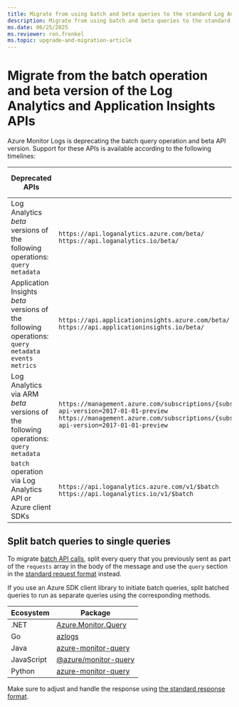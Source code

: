 ```yaml
---
title: Migrate from using batch and beta queries to the standard Log Analytics query API 
description: Migrate from using batch and beta queries to the standard query API.
ms.date: 06/25/2025
ms.reviewer: ron.frenkel
ms.topic: upgrade-and-migration-article
---
```


# Migrate from the batch operation and beta version of the Log Analytics and Application Insights APIs

Azure Monitor Logs is deprecating the batch query operation and beta API version. Support for these APIs is available according to the following timelines:

| Deprecated APIs | Affected Endpoint | Support cutoff date | Migration steps |
|---|---|---|---|
| Log Analytics *beta* versions of the following operations:</br>`query`</br>`metadata`| `https://api.loganalytics.azure.com/beta/`</br>`https://api.loganalytics.io/beta/` | March 31, 2026 | Change path to *v1*</br>See examples of the [format](request-format.md#public-api-format) in the [Azure REST API reference](/rest/api/loganalytics/operation-groups?view=rest-loganalytics-2022-10-27-preview) or [Azure OpenAPI specification](https://github.com/Azure/azure-rest-api-specs/blob/main/specification/operationalinsights/data-plane/Microsoft.OperationalInsights/stable/v1/OperationalInsights.json)  |
| Application Insights *beta* versions of the following operations:</br>`query`</br>`metadata`</br>`events`</br>`metrics` | `https://api.applicationinsights.azure.com/beta/`</br>`https://api.applicationinsights.io/beta/` | March 31, 2026 | Change path to *v1*</br>See examples of the format in the [Azure REST API reference](/rest/api/application-insights/operation-groups?view=rest-application-insights-v1) or [Azure OpenAI specification] (https://github.com/Azure/azure-rest-api-specs/blob/main/specification/applicationinsights/data-plane/Microsoft.Insights/preview/v1/AppInsights.json) |
| Log Analytics via ARM *beta* versions of the following operations:</br>`query`</br>`metadata` | `https://management.azure.com/subscriptions/{subscriptionId}/resourceGroups/{resourceGroupName}/providers/Microsoft.OperationalInsights/workspaces/{workspaceName}/api/query?api-version=2017-01-01-preview`</br>`https://management.azure.com/subscriptions/{subscriptionId}/resourceGroups/{resourceGroupName}/providers/Microsoft.OperationalInsights/workspaces/{workspaceName}/api/metadata?api-version=2017-01-01-preview` | March 31, 2026 | Switch to the Log Analytics API and use the *v1* path |
| `batch` operation via Log Analytics API or Azure client SDKs | `https://api.loganalytics.azure.com/v1/$batch`</br>`https://api.loganalytics.io/v1/$batch` | March 31, 2028 | [Split batch queries into single queries](#split-batch-queries-to-single-queries) |


## Split batch queries to single queries

To migrate [batch API calls](batch-queries.md), split every query that you previously sent as part of the `requests` array in the body of the message and use the `query` section in the [standard request format](request-format.md) instead.

If you use an Azure SDK client library to initiate batch queries, split batched queries to run as separate queries using the corresponding methods.

| Ecosystem  | Package                                                                                                |
|------------|--------------------------------------------------------------------------------------------------------|
| .NET       | [Azure.Monitor.Query](/dotnet/api/overview/azure/monitor.query-readme)                                 |
| Go         | [azlogs](https://pkg.go.dev/github.com/Azure/azure-sdk-for-go/sdk/monitor/query/azlogs#section-readme) |
| Java       | [azure-monitor-query](/java/api/overview/azure/monitor-query-readme)                                   |
| JavaScript | [@azure/monitor-query](/javascript/api/overview/azure/monitor-query-readme)                            |
| Python     | [azure-monitor-query](/python/api/overview/azure/monitor-query-readme)                                 |

Make sure to adjust and handle the response using [the standard response format](response-format.md).
